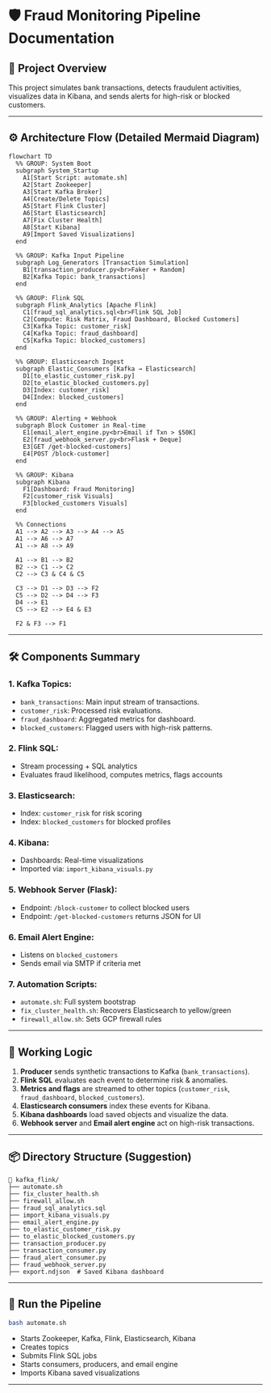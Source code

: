 # 🛡️ Fraud Monitoring Pipeline Documentation

## 📂 Project Overview

This project simulates bank transactions, detects fraudulent activities, visualizes data in Kibana, and sends alerts for high-risk or blocked customers.

* * *

## ⚙️ Architecture Flow (Detailed Mermaid Diagram)

```mermaid
flowchart TD
  %% GROUP: System Boot
  subgraph System_Startup
    A1[Start Script: automate.sh]
    A2[Start Zookeeper]
    A3[Start Kafka Broker]
    A4[Create/Delete Topics]
    A5[Start Flink Cluster]
    A6[Start Elasticsearch]
    A7[Fix Cluster Health]
    A8[Start Kibana]
    A9[Import Saved Visualizations]
  end

  %% GROUP: Kafka Input Pipeline
  subgraph Log_Generators [Transaction Simulation]
    B1[transaction_producer.py<br>Faker + Random]
    B2[Kafka Topic: bank_transactions]
  end

  %% GROUP: Flink SQL
  subgraph Flink_Analytics [Apache Flink]
    C1[fraud_sql_analytics.sql<br>Flink SQL Job]
    C2[Compute: Risk Matrix, Fraud Dashboard, Blocked Customers]
    C3[Kafka Topic: customer_risk]
    C4[Kafka Topic: fraud_dashboard]
    C5[Kafka Topic: blocked_customers]
  end

  %% GROUP: Elasticsearch Ingest
  subgraph Elastic_Consumers [Kafka → Elasticsearch]
    D1[to_elastic_customer_risk.py]
    D2[to_elastic_blocked_customers.py]
    D3[Index: customer_risk]
    D4[Index: blocked_customers]
  end

  %% GROUP: Alerting + Webhook
  subgraph Block Customer in Real-time
    E1[email_alert_engine.py<br>Email if Txn > $50K]
    E2[fraud_webhook_server.py<br>Flask + Deque]
    E3[GET /get-blocked-customers]
    E4[POST /block-customer]
  end

  %% GROUP: Kibana
  subgraph Kibana
    F1[Dashboard: Fraud Monitoring]
    F2[customer_risk Visuals]
    F3[blocked_customers Visuals]
  end

  %% Connections
  A1 --> A2 --> A3 --> A4 --> A5
  A1 --> A6 --> A7
  A1 --> A8 --> A9

  A1 --> B1 --> B2
  B2 --> C1 --> C2
  C2 --> C3 & C4 & C5

  C3 --> D1 --> D3 --> F2
  C5 --> D2 --> D4 --> F3
  D4 --> E1
  C5 --> E2 --> E4 & E3

  F2 & F3 --> F1

```



* * *

## 🛠️ Components Summary

### 1\. Kafka Topics:

-   `bank_transactions`: Main input stream of transactions.
-   `customer_risk`: Processed risk evaluations.
-   `fraud_dashboard`: Aggregated metrics for dashboard.
-   `blocked_customers`: Flagged users with high-risk patterns.

### 2\. Flink SQL:

-   Stream processing + SQL analytics
-   Evaluates fraud likelihood, computes metrics, flags accounts

### 3\. Elasticsearch:

-   Index: `customer_risk` for risk scoring
-   Index: `blocked_customers` for blocked profiles

### 4\. Kibana:

-   Dashboards: Real-time visualizations
-   Imported via: `import_kibana_visuals.py`

### 5\. Webhook Server (Flask):

-   Endpoint: `/block-customer` to collect blocked users
-   Endpoint: `/get-blocked-customers` returns JSON for UI

### 6\. Email Alert Engine:

-   Listens on `blocked_customers`
-   Sends email via SMTP if criteria met

### 7\. Automation Scripts:

-   `automate.sh`: Full system bootstrap
-   `fix_cluster_health.sh`: Recovers Elasticsearch to yellow/green
-   `firewall_allow.sh`: Sets GCP firewall rules
* * *

## 🧠 Working Logic

1.  **Producer** sends synthetic transactions to Kafka (`bank_transactions`).
2.  **Flink SQL** evaluates each event to determine risk & anomalies.
3.  **Metrics and flags** are streamed to other topics (`customer_risk`, `fraud_dashboard`, `blocked_customers`).
4.  **Elasticsearch consumers** index these events for Kibana.
5.  **Kibana dashboards** load saved objects and visualize the data.
6.  **Webhook server** and **Email alert engine** act on high-risk transactions.
* * *

## 📦 Directory Structure (Suggestion)

```
📁 kafka_flink/
├── automate.sh
├── fix_cluster_health.sh
├── firewall_allow.sh
├── fraud_sql_analytics.sql
├── import_kibana_visuals.py
├── email_alert_engine.py
├── to_elastic_customer_risk.py
├── to_elastic_blocked_customers.py
├── transaction_producer.py
├── transaction_consumer.py
├── fraud_alert_consumer.py
├── fraud_webhook_server.py
├── export.ndjson  # Saved Kibana dashboard
```

* * *

## 🚀 Run the Pipeline

```bash
bash automate.sh
```

-   Starts Zookeeper, Kafka, Flink, Elasticsearch, Kibana
-   Creates topics
-   Submits Flink SQL jobs
-   Starts consumers, producers, and email engine
-   Imports Kibana saved visualizations
* * *

